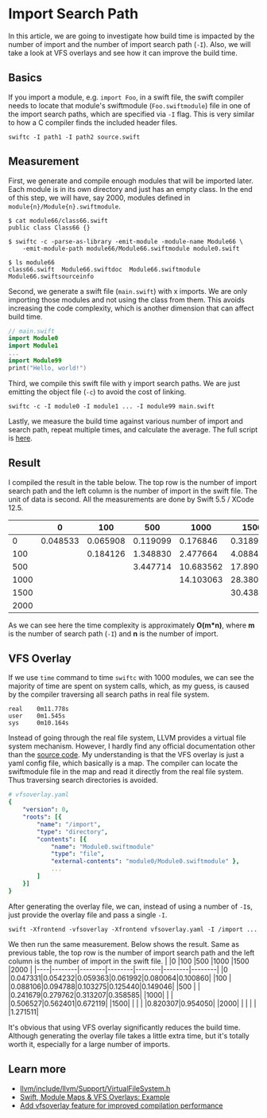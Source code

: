 # Import Search Path
In this article, we are going to investigate how build time is impacted by the number of import and the number of import search path (`-I`). Also, we will take a look at VFS overlays and see how it can improve the build time.

## Basics
If you import a module, e.g. `import Foo`, in a swift file, the swift compiler needs to locate that module's swiftmodule (`Foo.swiftmodule`) file in one of the import search paths, which are specified via `-I` flag. This is very similar to how a C compiler finds the included header files.
```
swiftc -I path1 -I path2 source.swift
```

## Measurement
First, we generate and compile enough modules that will be imported later. Each module is in its own directory and just has an empty class. In the end of this step, we will have, say 2000, modules defined in `module{n}/Module{n}.swiftmodule`.
```
$ cat module66/class66.swift
public class Class66 {}

$ swiftc -c -parse-as-library -emit-module -module-name Module66 \
    -emit-module-path module66/Module66.swiftmodule module0.swift

$ ls module66
class66.swift  Module66.swiftdoc  Module66.swiftmodule  Module66.swiftsourceinfo
```

Second, we generate a swift file (`main.swift`) with x imports. We are only importing those modules and not using the class from them. This avoids increasing the code complexity, which is another dimension that can affect build time.
```swift
// main.swift
import Module0
import Module1
...
import Module99
print("Hello, world!")
```
Third, we compile this swift file with y import search paths. We are just emitting the object file (`-c`) to avoid the cost of linking.
```
swiftc -c -I module0 -I module1 ... -I module99 main.swift
```

Lastly, we measure the build time against various number of import and search path, repeat multiple times, and calculate the average. The full script is [here](./measure.py).

## Result
I compiled the result in the table below. The top row is the number of import search path and the left column is the number of import in the swift file. The unit of data is second. All the measurements are done by Swift 5.5 / XCode 12.5.

|    |0       |100     |500     |1000     |1500     |2000     |
|----|--------|--------|--------|---------|---------|---------|
|0   |0.048533|0.065908|0.119099|0.176846 |0.318999 |0.331329 |
|100 |        |0.184126|1.348830|2.477664 |4.088415 |5.543565 |
|500 |        |        |3.447714|10.683562|17.890379|23.217702|
|1000|        |        |        |14.103063|28.380111|40.873390|
|1500|        |        |        |         |30.438282|50.331757|
|2000|        |        |        |         |         |54.957123|

As we can see here the time complexity is approximately **O(m*n)**,  where **m** is the number of search path (`-I`) and **n** is the number of import.


## VFS Overlay
If we use `time` command to time `swiftc` with 1000 modules, we can see the majority of time are spent on system calls, which, as my guess, is caused by the compiler traversing all search paths in real file system.
```
real    0m11.778s
user    0m1.545s
sys     0m10.164s
```

Instead of going through the real file system, LLVM provides a virtual file system mechanism. However, I hardly find any official documentation other than the [source code](https://github.com/llvm/llvm-project/blob/llvmorg-12.0.0/llvm/include/llvm/Support/VirtualFileSystem.h#L522). My understanding is that the VFS overlay is just a yaml config file, which basically is a map. The compiler can locate the swiftmodule file in the map and read it directly from the real file system. Thus traversing search directories is avoided.

``` yaml
# vfsoverlay.yaml
{
    "version": 0,
    "roots": [{
        "name": "/import",
        "type": "directory",
        "contents": [{
            "name": "Module0.swiftmodule"
            "type": "file",
            "external-contents": "module0/Module0.swiftmodule" },
            ...
        ]
    }]
}
```

After generating the overlay file, we can, instead of using a number of `-I`s, just provide the overlay file and pass a single `-I`.

```
swift -Xfrontend -vfsoverlay -Xfrontend vfsoverlay.yaml -I /import ...
```


We then run the same measurement. Below shows the result. Same as previous table, the top row is the number of import search path and the left column is the number of import in the swift file.
|    |0       |100     |500     |1000    |1500    |2000    |
|----|--------|--------|--------|--------|--------|--------|
|0   |0.047331|0.054232|0.059363|0.061992|0.080064|0.100860|
|100 |        |0.088106|0.094788|0.103275|0.125440|0.149046|
|500 |        |        |0.241679|0.279762|0.313207|0.358585|
|1000|        |        |        |0.506527|0.562401|0.672119|
|1500|        |        |        |        |0.820307|0.954050|
|2000|        |        |        |        |        |1.271511|

It's obvious that using VFS overlay significantly reduces the build time. Although generating the overlay file takes a little extra time, but it's totally worth it, especially for a large number of imports.

## Learn more
* [llvm/include/llvm/Support/VirtualFileSystem.h](https://github.com/llvm/llvm-project/blob/llvmorg-12.0.0/llvm/include/llvm/Support/VirtualFileSystem.h)
* [Swift, Module Maps & VFS Overlays: Example](https://github.com/milend/swift-vfs-overlay-module-map-example)
* [Add vfsoverlay feature for improved compilation performance](https://github.com/bazelbuild/rules_swift/pull/375)
